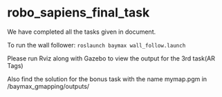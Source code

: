 # robo_sapiens_final_task

We have completed all the tasks given in document.

To run the wall follower:
`roslaunch baymax wall_follow.launch`

Please run Rviz along with Gazebo to view the output for the 3rd task(AR Tags)

Also find the solution for the bonus task with the name mymap.pgm in /baymax_gmapping/outputs/